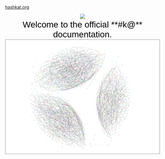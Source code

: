 [hashkat.org](http://hashkat.org)

<center>
<img src='img/logo.svg'>
</center>

<center>     
<span style="color:black; font-family: sans-serif; font-size:2em;">Welcome to the official **#k@** documentation.   </span>
</center> 
  
<center>
<img src='img/front_page.png'>
</center>
